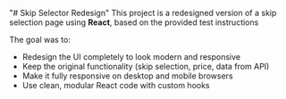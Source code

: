 "# Skip Selector Redesign" 
This project is a redesigned version of a skip selection page using **React**, based on the provided test instructions

The goal was to:

-  Redesign the UI completely to look modern and responsive
-  Keep the original functionality (skip selection, price, data from API)
-  Make it fully responsive on desktop and mobile browsers
- Use clean, modular React code with custom hooks
